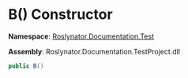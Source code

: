 # B\(\) Constructor

**Namespace**: [Roslynator.Documentation.Test](../../README.md)

**Assembly**: Roslynator\.Documentation\.TestProject\.dll

```csharp
public B()
```

